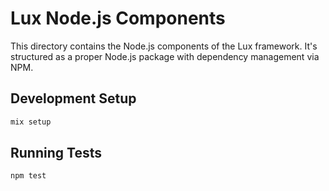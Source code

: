 # Lux Node.js Components

This directory contains the Node.js components of the Lux framework. It's structured as a proper Node.js package with dependency management via NPM.

## Development Setup

```bash
mix setup
```

## Running Tests

```bash
npm test
```
